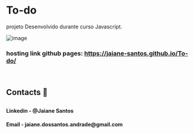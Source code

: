 # To-do

projeto Desenvolvido durante curso Javascript.


![image](https://user-images.githubusercontent.com/89946700/232098836-90452a41-4ffa-4684-9cb3-ace720f66626.png)

### hosting link github pages:  https://jaiane-santos.github.io/To-do/
</br> 

<h2>Contacts 📧<h2/>

 <h4>  Linkedin - @Jaiane Santos<h4/>  
 
 <h4>  Email - jaiane.dossantos.andrade@gmail.com<h4/>

